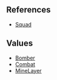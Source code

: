 ## References
  * [Squad](Squad.md)

## Values
  * [Bomber](Bomber.md)
  * [Combat](Combat.md)
  * [MineLayer](MineLayer.md)